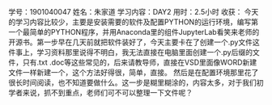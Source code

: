 
学号：1901040047
姓名：朱家道
学习内容：DAY2
用时：2.5小时
收获：
今天的学习内容比较少，主要是安装需要的软件及配置PYTHON的运行环境，编写第一个最简单的PYTHON程序，并用Anaconda里的组件JupyterLab看笑来老师的开源书。第一步早在几天前就把软件装好了，今天主要卡在了创建一个.py文件这件事上，学习资料那里说得不明白，我无法直接在电脑里面创建一个.py后缀的文件，只有.txt .doc等这些常见的，后来请教导师，直接在VSD里面像WORD新建文件一样新建一个，这个方法好得很，简单，直接。
然后是在配置环境那里花了很长时间阅读，也不知道要做什么。这一步是糊里糊涂的，内容太多，对于我们初学者来说，抓不到重点，老师们可不可以整理一下文件呢？
